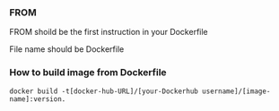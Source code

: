 ### FROM 

FROM shoild be the first instruction in your Dockerfile

File name should be Dockerfile

### How to build image from Dockerfile

```
docker build -t[docker-hub-URL]/[your-Dockerhub username]/[image-name]:version.
```

